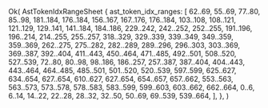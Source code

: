 Ok(
    AstTokenIdxRangeSheet {
        ast_token_idx_ranges: [
            62..69,
            55..69,
            77..80,
            85..98,
            181..184,
            176..184,
            156..167,
            167..176,
            176..184,
            103..108,
            108..121,
            121..129,
            129..141,
            141..184,
            184..186,
            229..242,
            242..252,
            252..255,
            191..196,
            196..214,
            214..255,
            255..257,
            318..329,
            329..339,
            339..349,
            349..359,
            359..369,
            262..275,
            275..282,
            282..289,
            289..296,
            296..303,
            303..369,
            369..387,
            392..404,
            411..443,
            450..464,
            471..485,
            492..501,
            508..520,
            527..539,
            72..80,
            80..98,
            98..186,
            186..257,
            257..387,
            387..404,
            404..443,
            443..464,
            464..485,
            485..501,
            501..520,
            520..539,
            597..599,
            625..627,
            634..654,
            627..654,
            610..627,
            627..654,
            654..657,
            657..662,
            553..563,
            563..573,
            573..578,
            578..583,
            583..599,
            599..603,
            603..662,
            662..664,
            0..6,
            6..14,
            14..22,
            22..28,
            28..32,
            32..50,
            50..69,
            69..539,
            539..664,
        ],
    },
)